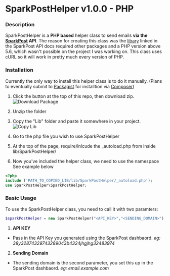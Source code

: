 # SparkPostHelper v1.0.0 - PHP
### Description
SparkPostHelper is a __PHP based__ helper class to send emails __via the [SparkPost](https://www.sparkpost.com "SparkPost's Website ") API__. The reason for creating this class was the [libary](https://github.com/SparkPost/php-sparkpost) linked in the SparkPost API docs required other packages and a PHP version above 5.6, which wasn't possible on the project I was working on. This class uses cURL so it will work in pretty much every version of PHP.    


### Installation  
Currently the only way to install this helper class is to do it manually. (Plans to eventually submit to [Packagist](https://packagist.org/ 'Packageist Home Page') for installtion via [Composer](https://getcomposer.org/ 'Composer Home Page'))   

1. Click the button at the top of this repo, then download zip.  
![Download Package](http://connorgaunt.com/opensource/clonedownload.png)

2. Unzip the folder
3. Copy the "Lib" folder and paste it somewhere in your project.  
![Copy Lib](http://connorgaunt.com/opensource/copylib.png "Copy lib")


4. Go to the php file you wish to use SparkPostHelper

5. At the top of the page, require/inlcude the _autoload.php from inside lib/SparkPostHelper/

6. Now you've included the helper class, we need to use the namespace  
See example below
```PHP
<?php
include ('PATH_TO_COPIED_LIB/lib/SparkPostHelper/_autoload.php');
use SparkPostHelper\SparkPostHelper;
```
  
### Basic Usage  
To use the SparkPostHelper class, you need to call it with two paramters:
```PHP
$sparkPostHelper = new SparkPostHelper("<API_KEY>","<SENDING_DOMAIN>");
```


1. __API KEY__  
  * Pass in the API Key you generated using the SparkPost dashbaord. *eg: 38y32874329743289043b4324jhgjhg32483974*  

2. __Sending Domain__  
  * The sending domain is the second parameter, you set this up in the SparkPost dashbaord.  *eg: email.example.com*  


